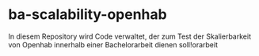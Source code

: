 # ba-scalability-openhab
In diesem Repository wird Code verwaltet, der zum Test der Skalierbarkeit von Openhab innerhalb einer Bachelorarbeit dienen soll!orarbeit
